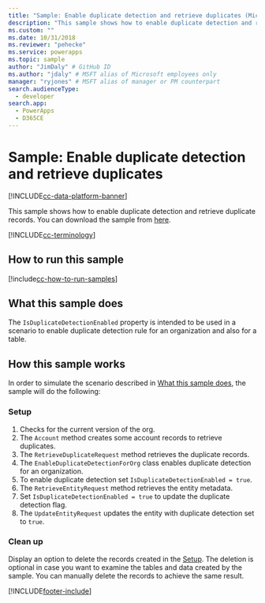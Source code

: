 ```yaml
---
title: "Sample: Enable duplicate detection and retrieve duplicates (Microsoft Dataverse) | Microsoft Docs" # Intent and product brand in a unique string of 43-59 chars including spaces
description: "This sample shows how to enable duplicate detection and retrieve duplicate records." # 115-145 characters including spaces. This abstract displays in the search result.
ms.custom: ""
ms.date: 10/31/2018
ms.reviewer: "pehecke"
ms.service: powerapps
ms.topic: sample
author: "JimDaly" # GitHub ID
ms.author: "jdaly" # MSFT alias of Microsoft employees only
manager: "ryjones" # MSFT alias of manager or PM counterpart
search.audienceType: 
  - developer
search.app: 
  - PowerApps
  - D365CE
---
```

# Sample: Enable duplicate detection and retrieve duplicates

[!INCLUDE[cc-data-platform-banner](../../../../includes/cc-data-platform-banner.md)]

This sample shows how to enable duplicate detection and retrieve duplicate records. You can download the sample from [here](https://github.com/Microsoft/PowerApps-Samples/tree/master/cds/orgsvc/C%23/EnableDuplicateDetection).

[!INCLUDE[cc-terminology](../../includes/cc-terminology.md)]

## How to run this sample

[!include[cc-how-to-run-samples](../../includes/cc-how-to-run-samples.md)]

## What this sample does

The `IsDuplicateDetectionEnabled` property is intended to be used in a scenario to enable duplicate detection rule for an organization and also for a table.

## How this sample works

In order to simulate the scenario described in [What this sample does](#what-this-sample-does), the sample will do the following:

### Setup

1. Checks for the current version of the org.
1. The `Account` method creates some account records to retrieve duplicates.
1. The `RetrieveDuplicateRequest` method retrieves the duplicate records. 
1. The `EnableDuplicateDetectionForOrg` class enables duplicate detection for an organization. 
1. To enable duplicate detection set `IsDuplicateDetectionEnabled = true`.
1. The `RetrieveEntityRequest` method retrieves the entity metadata. 
1. Set `IsDuplicateDetectionEnabled = true` to update the duplicate detection flag.
1. The `UpdateEntityRequest` updates the entity with duplicate detection set to `true`.

### Clean up

Display an option to delete the records created in the [Setup](#setup). The deletion is optional in case you want to examine the tables and data created by the sample. You can manually delete the records to achieve the same result.


[!INCLUDE[footer-include](../../../../includes/footer-banner.md)]
